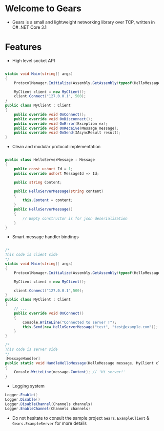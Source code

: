 # Welcome to Gears

* Gears is a small and lightweight networking library over TCP, written in C# .NET Core 3.1

# Features

* High level socket API

```csharp

static void Main(string[] args)
{
    ProtocolManager.Initialize(Assembly.GetAssembly(typeof(HelloMessage)), Assembly.GetExecutingAssembly());

    MyClient client = new MyClient();
    client.Connect("127.0.0.1", 500);
}
public class MyClient : Client
{
    public override void OnConnect();
    public override void OnDisconnect();
    public override void OnError(Exception ex);
    public override void OnReceive(Message message);
    public override void OnSend(IAsyncResult result);
}

```
* Clean and modular protocol implementation
```csharp

public class HelloServerMessage : Message
{
    public const ushort Id = 1;
    public override ushort MessageId => Id;

    public string Content;

    public HelloServerMessage(string content)
    {
        this.Content = content;
    }
    public HelloServerMessage()
    {
        // Empty constructor is for json deserialization
    }
}
```
* Smart message handler bindings

```csharp

/*
This code is client side
*/
static void Main(string[] args) 
{
    ProtocolManager.Initialize(Assembly.GetAssembly(typeof(HelloMessage)), Assembly.GetExecutingAssembly());

    MyClient client = new MyClient();

    client.Connect("127.0.0.1",500);
}
public class MyClient : Client
{
    // ...
    public override void OnConnect()
    {
        Console.WriteLine("Connected to server !");
        this.Send(new HelloServerMessage("test", "test@example.com"));
    }
}

/*
This code is server side
*/
[MessageHandler]
public static void HandleHelloMessage(HelloMessage message, MyClient client) 
{
    Console.WriteLine(message.Content); // 'Hi server!'
}
```
* Logging system

```csharp
Logger.Enable()
Logger.Disable()
Logger.DisableChannel(Channels channels)
Logger.EnableChannel(Channels channels)
```

* Do not hesitate to consult the sample project ``Gears.ExampleClient`` & ``Gears.ExampleServer`` for more details 